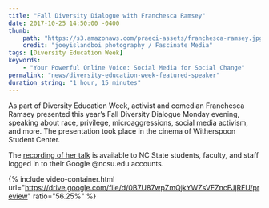 ```yaml
---
title: "Fall Diversity Dialogue with Franchesca Ramsey"
date: 2017-10-25 14:50:00 -0400
thumb:
    path: "https://s3.amazonaws.com/praeci-assets/franchesca-ramsey.jpg"
    credit: "joeyislandboi photography / Fascinate Media"
tags: [Diversity Education Week]
keywords:
    - "Your Powerful Online Voice: Social Media for Social Change"
permalink: "news/diversity-education-week-featured-speaker"
duration_string: "1 hour, 15 minutes"
---
```

As part of Diversity Education Week, activist and comedian Franchesca Ramsey presented this year’s Fall Diversity Dialogue Monday evening, speaking about race, privilege, microaggressions, social media activism, and more. The presentation took place in the cinema of Witherspoon Student Center.

The [recording of her talk](https://drive.google.com/file/d/0B7U87wpZmQjkYWZsVFZncFJjRFU/preview) is available to NC State students, faculty, and staff logged in to their Google @ncsu.edu accounts.

{% include video-container.html url="https://drive.google.com/file/d/0B7U87wpZmQjkYWZsVFZncFJjRFU/preview" ratio="56.25%" %}